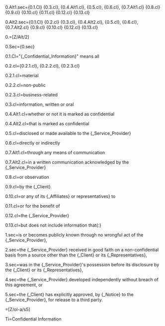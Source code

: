0.Alt1.sec={0.1.Cl} {0.3.cl}, {0.4.Alt1.cl}, {0.5.cl}, {0.6.cl}, {0.7.Alt1.cl} {0.8.cl} {0.9.cl} {0.10.cl} {0.11.cl} {0.12.cl} {0.13.cl}

0.Alt2.sec={0.1.Cl} {0.2.cl} {0.3.cl}, {0.4.Alt2.cl}, {0.5.cl}, {0.6.cl}, {0.7.Alt2.cl} {0.9.cl} {0.10.cl} {0.12.cl} {0.13.cl}

0.=[Z/Alt/2]

0.Sec={0.sec}

0.1.Cl="{_Confidential_Information}" means all

0.2.cl={0.2.1.cl}, {0.2.2.cl}, {0.2.3.cl}

0.2.1.cl=material

0.2.2.cl=non-public

0.2.3.cl=business-related

0.3.cl=information, written or oral

0.4.Alt1.cl=whether or not it is marked as confidential

0.4.Alt2.cl=that is marked as confidential

0.5.cl=disclosed or made available to the {_Service_Provider}

0.6.cl=directly or indirectly

0.7.Alt1.cl=through any means of communication

0.7.Alt2.cl=in a written communication acknowledged by the {_Service_Provider}

0.8.cl=or observation

0.9.cl=by the {_Client}

0.10.cl=or any of its {_Affiliates} or representatives} to

0.11.cl=or for the benefit of

0.12.cl=the {_Service_Provider}

0.13.cl=but does not include information that{:}

1.sec=is or becomes publicly known through no wrongful act of the {_Service_Provider},

2.sec=the {_Service_Provider} received in good faith on a non-confidential basis from a source other than the {_Client} or its {_Representatives},

3.sec=was in the {_Service_Provider}'s possession before its disclosure by the {_Client} or its {_Representatives},

4.sec=the {_Service_Provider} developed independently without breach of this agreement, or

5.sec=the {_Client} has explicitly approved, by {_Notice} to the {_Service_Provider}, for release to a third party.

=[Z/ol-a/s5]

Ti=Confidential Information